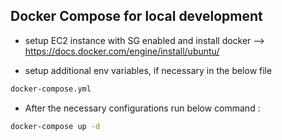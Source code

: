 ## Docker Compose for local development

- setup EC2 instance with SG enabled and install docker --> https://docs.docker.com/engine/install/ubuntu/

- setup additional env variables, if necessary in the below file

```bash
docker-compose.yml
```

- After the necessary configurations run below command :

```bash
docker-compose up -d
```
